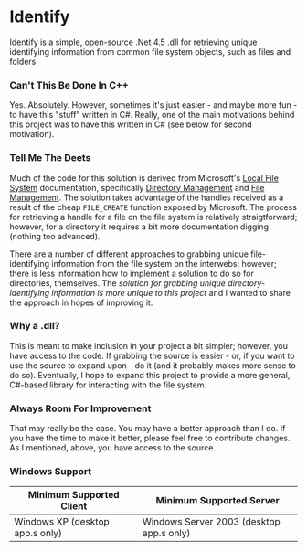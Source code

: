 # Identify

Identify is a simple, open-source .Net 4.5 .dll for retrieving unique identifying information from common file system objects, such as files and folders

### Can't This Be Done In C++

Yes. Absolutely. However, sometimes it's just easier - and maybe more fun - to have this "stuff" written in C#. Really, one of the main motivations behind this project was to have this written in C# (see below for second motivation).

### Tell Me The Deets

Much of the code for this solution is derived from Microsoft's [Local File System](https://msdn.microsoft.com/en-us/library/windows/desktop/aa364407(v=vs.85).aspx) documentation, specifically [Directory Management](https://msdn.microsoft.com/en-us/library/windows/desktop/bb540529(v=vs.85).aspx) and [File Management](https://msdn.microsoft.com/en-us/library/windows/desktop/bb540531(v=vs.85).aspx). The solution takes advantage of the handles received as a result of the cheap `FILE_CREATE` function exposed by Microsoft. The process for retrieving a handle for a file on the file system is relatively straigtforward; however, for a directory it requires a bit more documentation digging (nothing too advanced). 

There are a number of different approaches to grabbing unique file-identifying information from the file system on the interwebs;  however; there is less information how to implement a solution to do so for directories, themselves. The _solution for grabbing unique directory-identifying information is more unique to this project_ and I wanted to share the approach in hopes of improving it.

### Why a .dll? 

This is meant to make inclusion in your project a bit simpler; however, you have access to the code. If grabbing the source is easier - or, if you want to use the source to expand upon - do it (and it probably makes more sense to do so). Eventually, I hope to expand this project to provide a more general, C#-based library for interacting with the file system. 

### Always Room For Improvement

That may really be the case. You may have a better approach than I do. If you have the time to make it better, please feel free to contribute changes. As I mentioned, above, you have access to the source. 

### Windows Support 

Minimum Supported Client | Minimum Supported Server
--- | --- 
Windows XP (desktop app.s only) | Windows Server 2003 (desktop app.s only)
